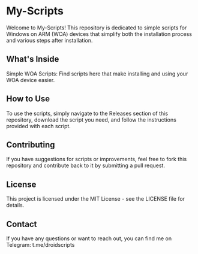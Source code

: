 # My-Scripts

Welcome to My-Scripts! This repository is dedicated to simple scripts for Windows on ARM (WOA) devices that simplify both the installation process and various steps after installation.

## What's Inside

Simple WOA Scripts: Find scripts here that make installing and using your WOA device easier.

## How to Use

To use the scripts, simply navigate to the Releases section of this repository, download the script you need, and follow the instructions provided with each script.

## Contributing

If you have suggestions for scripts or improvements, feel free to fork this repository and contribute back to it by submitting a pull request.

## License

This project is licensed under the MIT License - see the LICENSE file for details.

## Contact

If you have any questions or want to reach out, you can find me on Telegram: t.me/droidscripts
